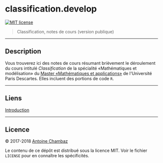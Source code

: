 # classification.develop

[![MIT
license](http://img.shields.io/badge/license-MIT-brightgreen.svg)](http://opensource.org/licenses/MIT)

> Classification, notes de cours (version publique)

---

## Description

Vous trouverez  ici des notes de  cours résumant brièvement le  déroulement du
cours  intitulé  *Classification*  de la  spécialité  &laquo;Mathématiques  et
modélisation&raquo;
du
[Master &laquo;Mathématiques et applications&raquo;](http://www.mi.parisdescartes.fr/formations/master-mathematiques-et-applications/) de
l'Université Paris Descartes. Elles incluent des portions de code `R`.

---

## Liens

[Introduction](https://github.com/achambaz/classification.public/blob/master/introduction/introduction.md)



---

## Licence

&copy; 2017-2018 <a href="http://www.mi.parisdescartes.fr/~chambaz">Antoine Chambaz</a>

Le contenu  de ce  dépôt est distribué  sous la licence  MIT. Voir  le fichier
`LICENSE` pour en connaître les spécificités.

